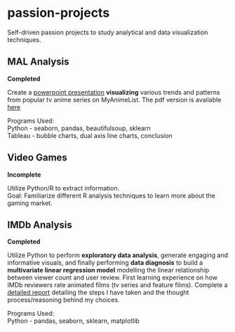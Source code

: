 # passion-projects
Self-driven passion projects to study analytical and data visualization techniques.


## MAL Analysis
**Completed**  

Create a [powerpoint presentation](https://github.com/jonKang830/passion-projects/blob/main/MAL%20Analysis/MyAnimeList%20Tableau%20Visualization.pptx) **visualizing** various trends and patterns from popular tv anime series on MyAnimeList. The pdf version is available [here](https://github.com/jonKang830/passion-projects/blob/main/MAL%20Analysis/MyAnimeList%20Tableau%20Visualization.pdf)  

Programs Used:  
Python - seaborn, pandas, beautifulsoup, sklearn  
Tableau - bubble charts, dual axis line charts, conclusion  

## Video Games
**Incomplete**  

Utilize Python/R to extract information.  
Goal: Familiarize different R analysis techniques to learn more about the gaming market.  

## IMDb Analysis
**Completed**  

Utilize Python to perform **exploratory data analysis**, generate engaging and informative visuals, and finally performing **data diagnosis** to build a **multivariate linear regression model** modelling the linear relationship between viewer count and user review. First learning experience on how IMDb reviewers rate animated films (tv series and feature films). Complete a [detailed report](https://github.com/jonKang830/passion-projects/blob/main/imdb-animation-rating-analysis/imdb-animation-analysis.pdf) detailing the steps I have taken and the thought process/reasoning behind my choices.  

Programs Used:   
Python - pandas, seaborn, sklearn, matplotlib
